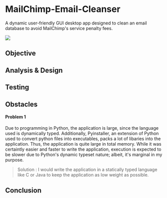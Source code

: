 # MailChimp-Email-Cleanser
A dynamic user-friendly GUI desktop app designed to clean an email database to avoid MailChimp's service penalty fees.

![](https://github.com/t10le/MailChimp-Email-Cleanser/blob/main/demo/MainDemo.png)
## Objective

## Analysis & Design

## Testing

## Obstacles
#### Problem 1
Due to programming in Python, the application is large, since the language used is dynamically typed. Additionally, Pyinstaller, an extension of Python used to convert python files into executables, packs a lot of libaries into the application. Thus, the application is quite large in total memory. While it was certaintly easier and faster to write the application, execution is expected to be slower due to Python's dynamic typeset nature; albeit, it's marginal in my purpose.
> Solution : I would write the application in a statically typed language like C or Java to keep the application as low weight as possible.

## Conclusion
